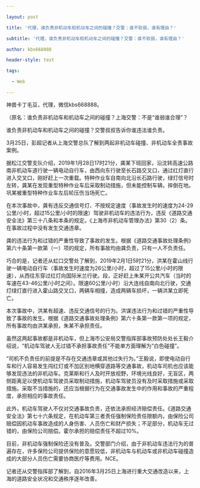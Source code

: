 ---
layout: post
title: '代理，谁负责非机动车和机动车之间的碰撞？交警：谁不软弱，谁有理由？'
subtitle: '代理，谁负责非机动车和机动车之间的碰撞？交警：谁不软弱，谁有理由？'
author: kbs668888
header-style: text
tags:
  - Web
---
神兽卡丁毛豆，代理，微信kbs668888。

（原名：谁负责非机动车和机动车之间的碰撞？上海交警：不是“谁弱谁合理”？

谁负责非机动车和机动车之间的碰撞？交警叔叔告诉你谁违法谁负责。

3月25日，彭超记者从上海交警总队了解到两起非机动车碰撞、非机动车全责事故案例。

据松江交警支队介绍，2019年1月28日17时21分，龚某下班回家，沿沈转高速公路南非机动车道行驶一辆电动自行车，由西向东行驶至长石路交叉口，通过红灯直行进入交叉口，刚好赶上一次重载。特种作业车自南向北沿长石路行驶，绿灯信号时左转，龚某在发现重型特种作业车后采取制动措施，但未能控制车辆，摔倒在地。巩某被重型特种作业车左后轮压伤当场死亡。

在本次事故中，龚有违反交通信号灯、不按规定速度（事故发生时的速度为24-29公里/小时，超过15公里/小时的限速）驾驶非机动车的违法行为，违反《道路交通安全法》第三十八条和本条的规定。《上海市非机动车管理办法》第30（2）条。在事故过程中没有发生交通违章。

龚的违法行为和过错的严重性导致了事故的发生。根据《道路交通事故处理条例》第六十条第一款第（一）项的规定，所有事故均由龚负责，只有一人不负责任。

巧合的是，记者还从虹口交警处了解到，2019年2月1日5时21分，洪某在霍山线行驶一辆电动自行车（事故发生时速度为26公里/小时，超过了15公里/小时的限速），从西往东穿过红灯向国际米兰行驶。段，正好赶上朱某开公共汽车（当时的车速在43-46公里/小时之间）。限速60公里/小时）沿大连线自南向北行驶，交通灯绿灯直行进入霍山路交叉口，两辆车相撞，造成两辆车损坏，一辆洪某立即死亡。

本次事故中，洪某有超速、违反交通信号的行为。洪谋违法行为和过错的严重性导致了事故的发生。根据《道路交通事故处理条例》第六十条第一款第一项的规定，所有事故均由洪某承担，朱某不承担责任。

虽然这两起事故都是非机动车，但上海市公安局交警指挥部事故预防处处长王毅介绍说，“机动车驾驶人无过错不承担事故责任”不能单方面理解为“白色碰撞”。

“司机不负责任的前提是不存在交通违章或其他过失行为。”王毅说，即使电动自行车和行人容易发生闯红灯或不加区别地横穿道路等交通事故，机动车司机也应该能够发现违法的非机动车。克莱斯和行人及时开放视野，环境光线良好，无盲区，两侧距离足以使机动车驾驶员采取制动措施，机动车驾驶员没有及时采取措施或采取措施。采取不当措施的，还应当根据行为在交通事故发生中的作用和事故的严重程度，承担相应的事故责任。

此外，机动车驾驶人不仅对交通事故负责，还依法承担经济赔偿责任。《道路交通安全法》第七十六条规定，在机动车第三者责任强制保险责任限额内，由保险公司赔偿因机动车事故造成的人身伤害、人员伤亡和财产损失；不足部分，机动车无过错的，由保险公司赔偿。霍尔承担的赔偿责任不超过10%。

目前，非机动车强制保险还没有普及。交警部门介绍，由于非机动车违法行为的普遍存在，许多保险公司提供保险的意愿较低，非机动车与机动车或非机动车碰撞造成的大部分人员伤亡需要协商医疗等费用。NCE。

记者还从交警指挥部了解到，自2016年3月25日上海进行重大交通改造以来，上海的道路安全状况和交通秩序逐年改善。

